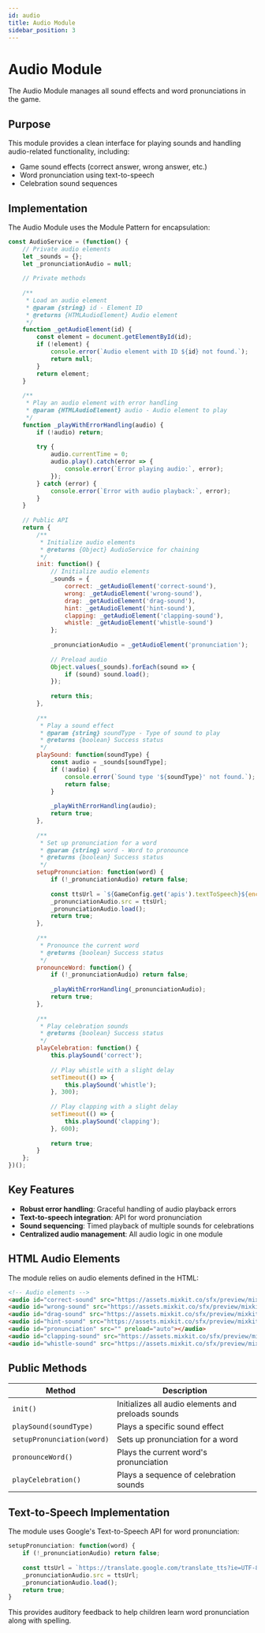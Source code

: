 ```yaml
---
id: audio
title: Audio Module
sidebar_position: 3
---
```


# Audio Module

The Audio Module manages all sound effects and word pronunciations in the game.

## Purpose

This module provides a clean interface for playing sounds and handling audio-related functionality, including:
- Game sound effects (correct answer, wrong answer, etc.)
- Word pronunciation using text-to-speech
- Celebration sound sequences

## Implementation

The Audio Module uses the Module Pattern for encapsulation:

```javascript
const AudioService = (function() {
    // Private audio elements
    let _sounds = {};
    let _pronunciationAudio = null;
    
    // Private methods
    
    /**
     * Load an audio element
     * @param {string} id - Element ID
     * @returns {HTMLAudioElement} Audio element
     */
    function _getAudioElement(id) {
        const element = document.getElementById(id);
        if (!element) {
            console.error(`Audio element with ID ${id} not found.`);
            return null;
        }
        return element;
    }
    
    /**
     * Play an audio element with error handling
     * @param {HTMLAudioElement} audio - Audio element to play
     */
    function _playWithErrorHandling(audio) {
        if (!audio) return;
        
        try {
            audio.currentTime = 0;
            audio.play().catch(error => {
                console.error(`Error playing audio:`, error);
            });
        } catch (error) {
            console.error(`Error with audio playback:`, error);
        }
    }
    
    // Public API
    return {
        /**
         * Initialize audio elements
         * @returns {Object} AudioService for chaining
         */
        init: function() {
            // Initialize audio elements
            _sounds = {
                correct: _getAudioElement('correct-sound'),
                wrong: _getAudioElement('wrong-sound'),
                drag: _getAudioElement('drag-sound'),
                hint: _getAudioElement('hint-sound'),
                clapping: _getAudioElement('clapping-sound'),
                whistle: _getAudioElement('whistle-sound')
            };
            
            _pronunciationAudio = _getAudioElement('pronunciation');
            
            // Preload audio
            Object.values(_sounds).forEach(sound => {
                if (sound) sound.load();
            });
            
            return this;
        },
        
        /**
         * Play a sound effect
         * @param {string} soundType - Type of sound to play
         * @returns {boolean} Success status
         */
        playSound: function(soundType) {
            const audio = _sounds[soundType];
            if (!audio) {
                console.error(`Sound type '${soundType}' not found.`);
                return false;
            }
            
            _playWithErrorHandling(audio);
            return true;
        },
        
        /**
         * Set up pronunciation for a word
         * @param {string} word - Word to pronounce
         * @returns {boolean} Success status
         */
        setupPronunciation: function(word) {
            if (!_pronunciationAudio) return false;
            
            const ttsUrl = `${GameConfig.get('apis').textToSpeech}${encodeURIComponent(word)}`;
            _pronunciationAudio.src = ttsUrl;
            _pronunciationAudio.load();
            return true;
        },
        
        /**
         * Pronounce the current word
         * @returns {boolean} Success status
         */
        pronounceWord: function() {
            if (!_pronunciationAudio) return false;
            
            _playWithErrorHandling(_pronunciationAudio);
            return true;
        },
        
        /**
         * Play celebration sounds
         * @returns {boolean} Success status
         */
        playCelebration: function() {
            this.playSound('correct');
            
            // Play whistle with a slight delay
            setTimeout(() => {
                this.playSound('whistle');
            }, 300);
            
            // Play clapping with a slight delay
            setTimeout(() => {
                this.playSound('clapping');
            }, 600);
            
            return true;
        }
    };
})();
```

## Key Features

- **Robust error handling**: Graceful handling of audio playback errors
- **Text-to-speech integration**: API for word pronunciation
- **Sound sequencing**: Timed playback of multiple sounds for celebrations
- **Centralized audio management**: All audio logic in one module

## HTML Audio Elements

The module relies on audio elements defined in the HTML:

```html
<!-- Audio elements -->
<audio id="correct-sound" src="https://assets.mixkit.co/sfx/preview/mixkit-fairy-arcade-sparkle-866.mp3" preload="auto"></audio>
<audio id="wrong-sound" src="https://assets.mixkit.co/sfx/preview/mixkit-wrong-answer-fail-notification-946.mp3" preload="auto"></audio>
<audio id="drag-sound" src="https://assets.mixkit.co/sfx/preview/mixkit-plastic-bubble-click-1124.mp3" preload="auto"></audio>
<audio id="hint-sound" src="https://assets.mixkit.co/sfx/preview/mixkit-bell-notification-933.mp3" preload="auto"></audio>
<audio id="pronunciation" src="" preload="auto"></audio>
<audio id="clapping-sound" src="https://assets.mixkit.co/sfx/preview/mixkit-small-crowd-ovation-437.mp3" preload="auto"></audio>
<audio id="whistle-sound" src="https://assets.mixkit.co/sfx/preview/mixkit-quick-win-video-game-notification-269.mp3" preload="auto"></audio>
```

## Public Methods

| Method | Description |
|--------|-------------|
| `init()` | Initializes all audio elements and preloads sounds |
| `playSound(soundType)` | Plays a specific sound effect |
| `setupPronunciation(word)` | Sets up pronunciation for a word |
| `pronounceWord()` | Plays the current word's pronunciation |
| `playCelebration()` | Plays a sequence of celebration sounds |

## Text-to-Speech Implementation

The module uses Google's Text-to-Speech API for word pronunciation:

```javascript
setupPronunciation: function(word) {
    if (!_pronunciationAudio) return false;
    
    const ttsUrl = `https://translate.google.com/translate_tts?ie=UTF-8&client=tw-ob&tl=en&q=${encodeURIComponent(word)}`;
    _pronunciationAudio.src = ttsUrl;
    _pronunciationAudio.load();
    return true;
}
```

This provides auditory feedback to help children learn word pronunciation along with spelling.
